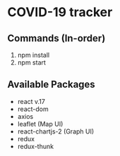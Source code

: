 # COVID-19 tracker

## Commands (In-order)

1. npm install
2. npm start

## Available Packages

- react v.17
- react-dom
- axios
- leaflet (Map UI)
- react-chartjs-2 (Graph UI)
- redux
- redux-thunk
